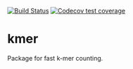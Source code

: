 [![Build Status](https://travis-ci.org/piotr-ole/kmer.svg?branch=master)](https://travis-ci.org/piotr-ole/kmer)
[![Codecov test coverage](https://codecov.io/gh/piotr-ole/kmer/branch/master/graph/badge.svg)](https://codecov.io/gh/piotr-ole/kmer?branch=master)
# kmer

Package for fast k-mer counting.
